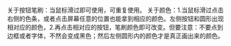 关于按钮笔刷：当鼠标滑过即可使用，可重复使用。
关于颜色：1.当鼠标滑过点击右侧的色条，或者点击屏幕任意的位置也能拿到相应的颜色。左侧按钮和圆形出现相对应的颜色，2.再点击相对应的按钮，笔刷颜色即可改变。但要注意：不要点到边框或者字体，不然会变成黑色；然后左侧圆形内的颜色才是真正画出来的颜色。
